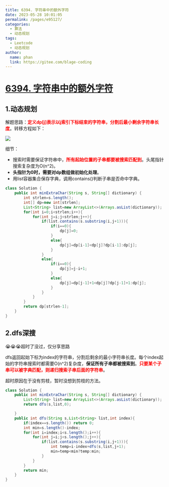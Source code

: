 ```yaml
---
title: 6394. 字符串中的额外字符
date: 2023-05-28 10:01:05
permalink: /pages/e95127/
categories:
  - 算法
  - 动态规划
tags:
  - Leetcode
  - 动态规划
author: 
  name: phan
  link: https://gitee.com/blage-coding
---
```

# [6394. 字符串中的额外字符](https://leetcode.cn/problems/extra-characters-in-a-string/)

## 1.动态规划

解题思路：<font color="red">**定义dp\[j\]表示以j索引下标结束的字符串，分割后最小剩余字符串长度**</font>。转移方程如下：

![](https://jsd.cdn.zzko.cn/gh/blage-coding/picx-images-hosting@master/20230528/image.65oti3sz5y00.webp)

细节：

- 搜索时需要保证字符串中，<font color="red">**所有起始位置的子串都要被搜索匹配到**</font>。头尾指针搜索复杂度为O(n^2)。
- **头指针为0时，需要对dp数组做初始化处理**。
- 用list容器集合保存字典，调用contains()判断子串是否命中字典。

```java
class Solution {
    public int minExtraChar(String s, String[] dictionary) {
        int strlen=s.length();
        int[] dp=new int[strlen];
        List<String> list=new ArrayList<>(Arrays.asList(dictionary));
        for(int i=0;i<strlen;i++){
            for(int j=i;j<strlen;j++){
                if(list.contains(s.substring(i,j+1))){
                    if(i==0){
                        dp[j]=0;
                    }
                    else{
                        dp[j]=dp[i-1]<dp[j]?dp[i-1]:dp[j];
                    }                 
                }
                else{
                    if(i==0){
                        dp[j]=j-i+1;
                    }
                    else{
                        dp[j]=dp[j-1]+1<dp[j]?dp[j-1]+1:dp[j];
                    }
                }
            }
        }
        return dp[strlen-1];
    }
}
```

## 2.dfs深搜

😭😭😭超时了没过，仅分享思路

dfs返回起始下标为index的字符串，分割后剩余的最小字符串长度。每个index起始的字符串搜索时都需要O(n^2)复杂度，**保证所有子串都被搜索到**。<font color="red">**只要某个子串可以被字典匹配，则递归搜索子串后面的字符串**</font>。

超时原因在于没有剪枝，暂时没想到剪枝的方法。

```java
class Solution {
    public int minExtraChar(String s, String[] dictionary) {
        List<String> list=new ArrayList<>(Arrays.asList(dictionary));
        return dfs(s,list,0);

    }
    public int dfs(String s,List<String> list,int index){
        if(index==s.length()) return 0;
        int min=s.length()-index;
        for(int i=index;i<s.length();i++){
            for(int j=i;j<s.length();j++){
                if(list.contains(s.substring(i,j+1))){
                    int temp=i-index+dfs(s,list,j+1);
                    min=temp<min?temp:min;
                }
            }
        }
        return min;
    }                              
}
```

